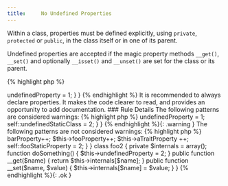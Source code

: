 ```yaml
---
title:     No Undefined Properties
---
```


Within a class, properties must be defined explicitly, using `private`, `protected` or `public`, in the class itself or in one of its parent. 

Undefined properties are accepted if the magic property methods `__get()`, `__set()` and optionally `__isset()` and `__unset()` are set for the class or its parent. 

{% highlight php %}
<?php
class foo {
	function doSomething() {
		$this->undefinedProperty = 1;
	}
}

{% endhighlight %}


It is recommended to always declare properties. It makes the code clearer to read, and provides an opportunity to add documentation. 


### Rule Details

The following patterns are considered warnings:

{% highlight php %}
<?php
class foo {
	function doSomething() {
		$this->undefinedProperty = 1;
		
		self::undefinedStaticClass = 2;
	}
}

{% endhighlight %}{: .warning }


The following patterns are not considered warnings:

{% highlight php %}
<?php
class bar {
	protected $barProperty = 1;
}

trait aTrait {
	protected $aTraitProperty = 1;
}

class foo extends bar {
	use aTrait;
	
	protected $fooProperty = 2;
	private static $fooStaticProperty = 3;
	
	function doSomething() {
		$this->barProperty++;
		$this->fooProperty++;
		$this->aTraitProperty ++;
		
		self::fooStaticProperty = 2;
	}
}

class foo2 {
	private $internals = array();
	
	function doSomething() {
		$this->undefinedProperty = 2;
	}
	
	public function __get($name) {
		return $this->internals[$name];
	}

	public function __set($name, $value) {
		$this->internals[$name] = $value;
	}
}

{% endhighlight %}{: .ok }


